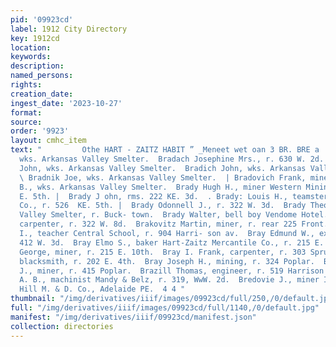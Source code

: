 ```yaml
---
pid: '09923cd'
label: 1912 City Directory
key: 1912cd
location: 
keywords: 
description: 
named_persons: 
rights: 
creation_date: 
ingest_date: '2023-10-27'
format: 
source: 
order: '9923'
layout: cmhc_item
text: "         Othe HART - ZAITZ HABIT ” _Meneet wet oan 3 BR. BRE a  Bracich Jake,
  wks. Arkansas Valley Smelter.  Bradach Josephine Mrs., r. 630 W. 2d.  Braderich
  John, wks. Arkansas Valley Smelter.  Bradich John, wks. Arkansas Valley Smelter.
  \ Bradnik Joe, wks. Arkansas Valley Smelter.  | Bradovich Frank, miner Ibex.  Brady
  B., wks. Arkansas Valley Smelter.  Brady Hugh H., miner Western Mining Co., r. 526
  E. 5th. |  Brady J ohn, rms. 222 KE. 3d.  . Brady: Louis H., teamster Williams Lumber
  Co., r. 526  KE. 5th. |  Brady Odonnell J., r. 322 W. 3d.  Brady Theo., wks. Arkansas
  Valley Smelter, r. Buck- town.  Brady Walter, bell boy Vendome Hotel.  Brady William,
  carpenter, r. 322 W. 8d.  Brakovitz Martin, miner, r. rear 225 Front.  Brandon Grace
  I., teacher Central School, r. 904 Harri- son av.  Bray Edmund W., expressman, r.
  412 W. 3d.  Bray Elmo S., baker Hart-Zaitz Mercantile Co., r. 215 E. 10th.  Bray
  George, miner, r. 215 E. 10th.  Bray I. Frank, carpenter, r. 303 Spruce.  Bray John,
  blacksmith, r. 202 E. 4th.  Bray Joseph H., mining, r. 324 Poplar.  Bray Samuel
  J., miner, r. 415 Poplar.  Brazill Thomas, engineer, r. 519 Harrison av.  Breckenridge
  A. B., machinist Mandy & Belz, r. 319, WwW. 2d.  Bredovie J., miner Ibex.  Breece
  Hill M. & D. Co., Adelaide PE.  4 4 "
thumbnail: "/img/derivatives/iiif/images/09923cd/full/250,/0/default.jpg"
full: "/img/derivatives/iiif/images/09923cd/full/1140,/0/default.jpg"
manifest: "/img/derivatives/iiif/09923cd/manifest.json"
collection: directories
---
```

